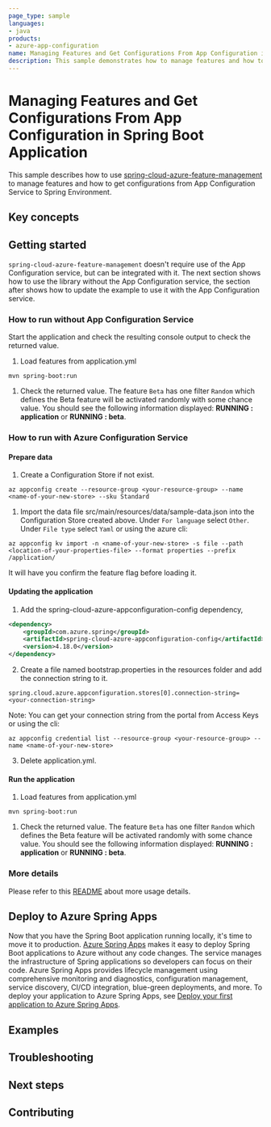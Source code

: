 ```yaml
---
page_type: sample
languages:
- java
products:
- azure-app-configuration
name: Managing Features and Get Configurations From App Configuration in Spring Boot Application
description: This sample demonstrates how to manage features and how to get configurations from App Configuration to Spring Environment in Spring Boot application.
---
```


# Managing Features and Get Configurations From App Configuration in Spring Boot Application

This sample describes how to use [spring-cloud-azure-feature-management](https://github.com/Azure/azure-sdk-for-java/blob/main/sdk/spring/spring-cloud-azure-feature-management/README.md) to manage features and how to get configurations from App Configuration Service to Spring Environment.

## Key concepts
## Getting started

`spring-cloud-azure-feature-management` doesn't require use of the App Configuration service, but can be integrated with it. The next section shows how to use the library without the App Configuration service, the section after shows how to update the example to use it with the App Configuration service.

### How to run without App Configuration Service
Start the application and check the resulting console output to check the returned value.

1. Load features from application.yml
```
mvn spring-boot:run
```

1. Check the returned value. The feature `Beta` has one filter `Random` which defines the Beta feature will be activated randomly with some chance value. You should see the following information displayed: **RUNNING : application** or **RUNNING : beta**.

### How to run with Azure Configuration Service

#### Prepare data

1. Create a Configuration Store if not exist.

```azurecli
az appconfig create --resource-group <your-resource-group> --name <name-of-your-new-store> --sku Standard
```

1. Import the data file src/main/resources/data/sample-data.json into the Configuration Store created above. Under `For language` select `Other`. Under `File type` select `Yaml` or using the azure cli:

```azurecli
az appconfig kv import -n <name-of-your-new-store> -s file --path <location-of-your-properties-file> --format properties --prefix /application/
```

It will have you confirm the feature flag before loading it.

#### Updating the application

1. Add the spring-cloud-azure-appconfiguration-config dependency,

```xml
<dependency>
    <groupId>com.azure.spring</groupId>
    <artifactId>spring-cloud-azure-appconfiguration-config</artifactId>
    <version>4.18.0</version>
</dependency>
```

2. Create a file named bootstrap.properties in the resources folder and add the connection string to it.

```properties
spring.cloud.azure.appconfiguration.stores[0].connection-string= <your-connection-string>
```

Note: You can get your connection string from the portal from Access Keys or using the cli:

```azurecli
az appconfig credential list --resource-group <your-resource-group> --name <name-of-your-new-store>
```

3. Delete application.yml.

#### Run the application

1. Load features from application.yml
```
mvn spring-boot:run
```

1. Check the returned value. The feature `Beta` has one filter `Random` which defines the Beta feature will be activated randomly with some chance value. You should see the following information displayed: **RUNNING : application** or **RUNNING : beta**.

### More details

Please refer to this [README](https://github.com/Azure/azure-sdk-for-java/blob/main/sdk/spring/spring-cloud-azure-starter-appconfiguration-config/README.md) about more usage details. 

## Deploy to Azure Spring Apps

Now that you have the Spring Boot application running locally, it's time to move it to production. [Azure Spring Apps](https://learn.microsoft.com/azure/spring-apps/overview) makes it easy to deploy Spring Boot applications to Azure without any code changes. The service manages the infrastructure of Spring applications so developers can focus on their code. Azure Spring Apps provides lifecycle management using comprehensive monitoring and diagnostics, configuration management, service discovery, CI/CD integration, blue-green deployments, and more. To deploy your application to Azure Spring Apps, see [Deploy your first application to Azure Spring Apps](https://learn.microsoft.com/azure/spring-apps/quickstart?tabs=Azure-CLI).

## Examples
## Troubleshooting
## Next steps
## Contributing

<!-- LINKS -->


